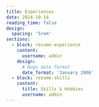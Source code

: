 ```yaml
---
title: Experiences
date: 2024-10-18
reading_time: false
design:
  spacing: '5rem'
sections:
  - block: resume-experience
    content:
      username: admin
    design:
      # Hugo date format
      date_format: 'January 2006'
  - block: resume-skills
    content:
      title: Skills & Hobbies
      username: admin
---
```

